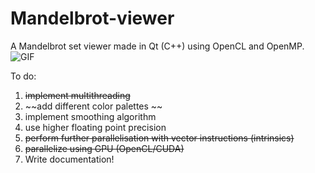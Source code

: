 # Mandelbrot-viewer
A Mandelbrot set viewer made in Qt (C++) using OpenCL and OpenMP.
![GIF](https://i.imgur.com/WdoLHQV.gif)  

To do:
1. ~~implement multithreading~~
2. ~~add different color palettes ~~
3. implement smoothing algorithm
4. use higher floating point precision
5. ~~perform further parallelisation with vector instructions (intrinsics)~~
6. ~~parallelize using GPU (OpenCL/CUDA)~~
7. Write documentation!
